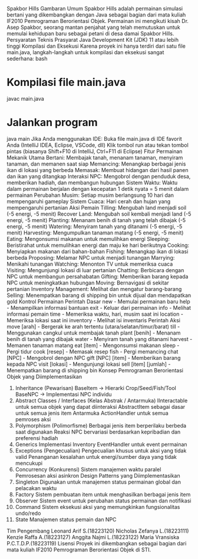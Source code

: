 Spakbor Hills
Gambaran Umum
Spakbor Hills adalah permainan simulasi bertani yang dikembangkan dengan Java sebagai bagian dari mata kuliah IF2010 Pemrograman Berorientasi Objek. Permainan ini mengikuti kisah Dr. Asep Spakbor, seorang mantan penjahat yang telah memutuskan untuk memulai kehidupan baru sebagai petani di desa damai Spakbor Hills.
Persyaratan Teknis
Prasyarat
Java Development Kit (JDK) 11 atau lebih tinggi
Kompilasi dan Eksekusi
Karena proyek ini hanya terdiri dari satu file main.java, langkah-langkah untuk kompilasi dan eksekusi sangat sederhana:
bash
# Kompilasi file main.java
javac main.java

# Jalankan program
java main
Jika Anda menggunakan IDE:
Buka file main.java di IDE favorit Anda (IntelliJ IDEA, Eclipse, VSCode, dll)
Klik tombol run atau tekan tombol pintas (biasanya Shift+F10 di IntelliJ, Ctrl+F11 di Eclipse)
Fitur Permainan
Mekanik Utama
Bertani: Membajak tanah, menanam tanaman, menyiram tanaman, dan memanen saat siap
Memancing: Menangkap berbagai jenis ikan di lokasi yang berbeda
Memasak: Membuat hidangan dari hasil panen dan ikan yang ditangkap
Interaksi NPC: Mengobrol dengan penduduk desa, memberikan hadiah, dan membangun hubungan
Sistem Waktu: Waktu dalam permainan berjalan dengan kecepatan 1 detik nyata = 5 menit dalam permainan
Perubahan Musim: Setiap musim berlangsung 10 hari dan mempengaruhi gameplay
Sistem Cuaca: Hari cerah dan hujan yang mempengaruhi pertanian
Aksi Pemain
Tilling: Mengubah land menjadi soil (-5 energi, -5 menit)
Recover Land: Mengubah soil kembali menjadi land (-5 energi, -5 menit)
Planting: Menanam benih di tanah yang telah dibajak (-5 energi, -5 menit)
Watering: Menyiram tanah yang ditanami (-5 energi, -5 menit)
Harvesting: Mengumpulkan tanaman matang (-5 energi, -5 menit)
Eating: Mengonsumsi makanan untuk memulihkan energi
Sleeping: Beristirahat untuk memulihkan energi dan maju ke hari berikutnya
Cooking: Menyiapkan makanan dari bahan-bahan
Fishing: Menangkap ikan di lokasi berbeda
Proposing: Melamar NPC untuk menjadi tunangan
Marrying: Menikahi tunangan
Watching: Menonton TV untuk memeriksa cuaca
Visiting: Mengunjungi lokasi di luar pertanian
Chatting: Berbicara dengan NPC untuk membangun persahabatan
Gifting: Memberikan barang kepada NPC untuk meningkatkan hubungan
Moving: Bernavigasi di sekitar pertanian
Inventory Management: Melihat dan mengatur barang-barang
Selling: Menempatkan barang di shipping bin untuk dijual dan mendapatkan gold
Kontrol Permainan
Perintah Dasar
new - Memulai permainan baru
help - Menampilkan informasi bantuan
exit - Keluar dari permainan
info - Melihat informasi pemain
time - Memeriksa waktu, hari, musim saat ini
location - Memeriksa lokasi saat ini
inventory - Melihat isi inventaris
Perintah Aksi
move [arah] - Bergerak ke arah tertentu (utara/selatan/timur/barat)
till - Menggunakan cangkul untuk membajak tanah
plant [benih] - Menanam benih di tanah yang dibajak
water - Menyiram tanah yang ditanami
harvest - Memanen tanaman matang
eat [item] - Mengonsumsi makanan
sleep - Pergi tidur
cook [resep] - Memasak resep
fish - Pergi memancing
chat [NPC] - Mengobrol dengan NPC
gift [NPC] [item] - Memberikan barang kepada NPC
visit [lokasi] - Mengunjungi lokasi
sell [item] [jumlah] - Menempatkan barang di shipping bin
Konsep Pemrograman Berorientasi Objek yang Diimplementasikan
1. Inheritance (Pewarisan)
BaseItem → Hierarki Crop/Seed/Fish/Tool
BaseNPC → Implementasi NPC individu
2. Abstract Classes / Interfaces (Kelas Abstrak / Antarmuka)
IInteractable untuk semua objek yang dapat diinteraksi
AbstractItem sebagai dasar untuk semua jenis item
Antarmuka ActionHandler untuk semua pemroses aksi
3. Polymorphism (Polimorfisme)
Berbagai jenis item berperilaku berbeda saat digunakan
Reaksi NPC bervariasi berdasarkan kepribadian dan preferensi hadiah
4. Generics
Implementasi Inventory<T extends Item>
EventHandler<T extends Event> untuk event permainan
5. Exceptions (Pengecualian)
Pengecualian khusus untuk aksi yang tidak valid
Penanganan kesalahan untuk energi/sumber daya yang tidak mencukupi
6. Concurrency (Konkurensi)
Sistem manajemen waktu paralel
Pemrosesan aksi asinkron
Design Patterns yang Diimplementasikan
1. Singleton
Digunakan untuk manajemen status permainan global dan pelacakan waktu
2. Factory
Sistem pembuatan item untuk menghasilkan berbagai jenis item
3. Observer
Sistem event untuk perubahan status permainan dan notifikasi
4. Command
Sistem eksekusi aksi yang memungkinkan fungsionalitas undo/redo
5. State
Manajemen status pemain dan NPC

Tim Pengembang
Leonard Arif S.(18223120)
Nicholas Zefanya L.(18223111)
Kenzie Raffa A.(18223127)
Anggita Najmi L.(18223122)
Maria Vransiska P.C.T.D.P.(18223119)
Lisensi
Proyek ini dikembangkan sebagai bagian dari mata kuliah IF2010 Pemrograman Berorientasi Objek di STI.


